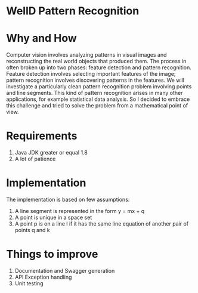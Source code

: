 # WellD Pattern Recognition

# Why and How
Computer vision involves analyzing patterns in visual images and reconstructing the real world objects that
produced them. The process in often broken up into two phases: feature detection and pattern recognition.
Feature detection involves selecting important features of the image; pattern recognition involves
discovering patterns in the features. We will investigate a particularly clean pattern recognition problem
involving points and line segments. This kind of pattern recognition arises in many other applications, for
example statistical data analysis.
So I decided to embrace this challenge and tried to solve the problem from a mathematical point of view.

# Requirements
1. Java JDK greater or equal 1.8
2. A lot of patience

# Implementation
The implementation is based on few assumptions:
1. A line segment is represented in the form y = mx + q
2. A point is unique in a space set
3. A point p is on a line l if it has the same line equation of another pair of points q and k

# Things to improve
1. Documentation and Swagger generation
2. API Exception handling
3. Unit testing

